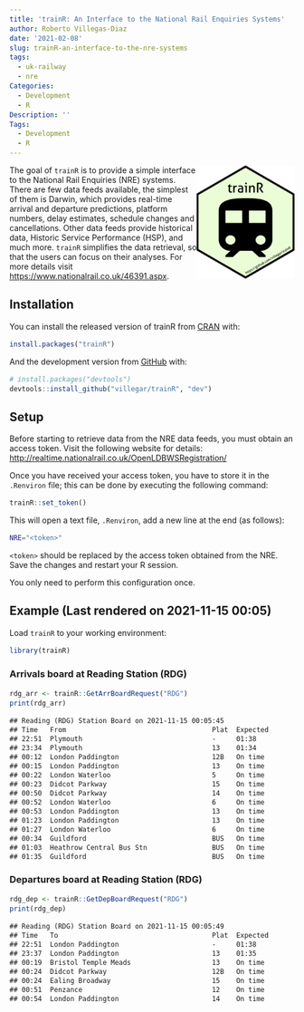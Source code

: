 ```yaml
---
title: 'trainR: An Interface to the National Rail Enquiries Systems'
author: Roberto Villegas-Diaz
date: '2021-02-08'
slug: trainR-an-interface-to-the-nre-systems
tags:
  - uk-railway
  - nre
Categories:
  - Development
  - R
Description: ''
Tags:
  - Development
  - R
---
```


<img src="https://raw.githubusercontent.com/villegar/trainR/main/inst/images/logo.png" alt="logo" align="right" height=200px/>

The goal of `trainR` is to provide a simple interface to the 
National Rail Enquiries (NRE) systems. There are few data feeds 
available, the simplest of them is Darwin, which provides real-time 
arrival and departure predictions, platform numbers, delay estimates, 
schedule changes and cancellations. Other data feeds provide historical 
data, Historic Service Performance (HSP), and much more. `trainR` 
simplifies the data retrieval, so that the users can focus on their 
analyses. For more details visit 
https://www.nationalrail.co.uk/46391.aspx.

## Installation

You can install the released version of trainR from [CRAN](https://CRAN.R-project.org) with:

``` r
install.packages("trainR")
```

And the development version from [GitHub](https://github.com/) with:

``` r
# install.packages("devtools")
devtools::install_github("villegar/trainR", "dev")
```

## Setup
Before starting to retrieve data from the NRE data feeds, you must obtain an access token. 
Visit the following website for details: http://realtime.nationalrail.co.uk/OpenLDBWSRegistration/

Once you have received your access token, you have to store it in the `.Renviron` file; this can be 
done by executing the following command:


```r
trainR::set_token()
```

This will open a text file, `.Renviron`, add a new line at the end (as follows):

```bash
NRE="<token>"
```

`<token>` should be replaced by the access token obtained from the NRE. Save the changes and restart 
your R session.

You only need to perform this configuration once.

## Example (Last rendered on 2021-11-15 00:05)

Load `trainR` to your working environment:

```r
library(trainR)
```

### Arrivals board at Reading Station (RDG)


```r
rdg_arr <- trainR::GetArrBoardRequest("RDG")
print(rdg_arr)
```

```
## Reading (RDG) Station Board on 2021-11-15 00:05:45
## Time   From                                    Plat  Expected
## 22:51  Plymouth                                -     01:38
## 23:34  Plymouth                                13    01:34
## 00:12  London Paddington                       12B   On time
## 00:15  London Paddington                       13    On time
## 00:22  London Waterloo                         5     On time
## 00:23  Didcot Parkway                          15    On time
## 00:50  Didcot Parkway                          14    On time
## 00:52  London Waterloo                         6     On time
## 00:53  London Paddington                       13    On time
## 01:23  London Paddington                       13    On time
## 01:27  London Waterloo                         6     On time
## 00:34  Guildford                               BUS   On time
## 01:03  Heathrow Central Bus Stn                BUS   On time
## 01:35  Guildford                               BUS   On time
```

### Departures board at Reading Station (RDG)


```r
rdg_dep <- trainR::GetDepBoardRequest("RDG")
print(rdg_dep)
```

```
## Reading (RDG) Station Board on 2021-11-15 00:05:49
## Time   To                                      Plat  Expected
## 22:51  London Paddington                       -     01:38
## 23:37  London Paddington                       13    01:35
## 00:19  Bristol Temple Meads                    13    On time
## 00:24  Didcot Parkway                          12B   On time
## 00:24  Ealing Broadway                         15    On time
## 00:51  Penzance                                12    On time
## 00:54  London Paddington                       14    On time
```

